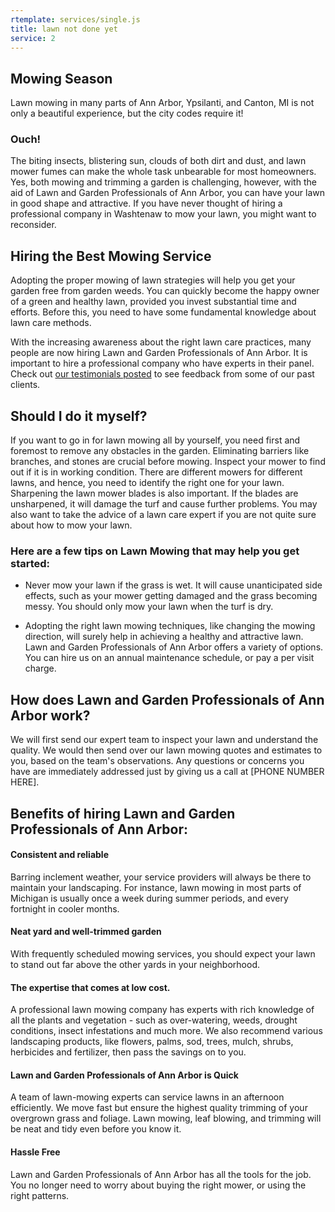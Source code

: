 ```yaml
---
rtemplate: services/single.js
title: lawn not done yet
service: 2
---
```


## Mowing Season

Lawn mowing in many parts of Ann Arbor, Ypsilanti, and Canton, MI is not only a beautiful experience, but the city codes require it! 

### Ouch!

The biting insects, blistering sun, clouds of both dirt and dust, and lawn mower fumes can make the whole task unbearable for most homeowners. Yes, both mowing and trimming a garden is challenging, however, with the aid of Lawn and Garden Professionals of Ann Arbor, you can have your lawn in good shape and attractive. If you have never thought of hiring a professional company in Washtenaw to mow your lawn, you might want to reconsider.

## Hiring the Best Mowing Service

Adopting the proper mowing of lawn strategies will help you get your garden free from garden weeds. You can quickly become the happy owner of a green and healthy lawn, provided you invest substantial time and efforts. Before this, you need to have some fundamental knowledge about lawn care methods.

With the increasing awareness about the right lawn care practices, many people are now hiring Lawn and Garden Professionals of Ann Arbor. It is important to hire a professional company who have experts in their panel.
Check out [our testimonials posted](/testimonials.html) to see feedback from some of our past clients. 

## Should I do it myself?

If you want to go in for lawn mowing all by yourself, you need first and foremost to remove any obstacles in the garden. Eliminating barriers like branches, and stones are crucial before mowing. Inspect your mower to find out if it is in working condition. There are different mowers for different lawns, and hence, you need to identify the right one for your lawn. Sharpening the lawn mower blades is also important. If the blades are unsharpened, it will damage the turf and cause further problems. You may also want to take the advice of a lawn care expert if you are not quite sure about how to mow your lawn.

### Here are a few tips on Lawn Mowing that may help you get started:

* Never mow your lawn if the grass is wet. It will cause unanticipated side effects, such as your mower getting damaged and the grass becoming messy. You should only mow your lawn when the turf is dry. 

* Adopting the right lawn mowing techniques, like changing the mowing direction, will surely help in achieving a healthy and attractive lawn. Lawn and Garden Professionals of Ann Arbor offers a variety of options. You can hire us on an annual maintenance schedule, or pay a per visit charge. 

## How does Lawn and Garden Professionals of Ann Arbor work?

We will first send our expert team to inspect your lawn and understand the quality. We would then send over our lawn mowing quotes and estimates to you, based on the team's observations. Any questions or concerns you have are immediately addressed just by giving us a call at [PHONE NUMBER HERE].

## Benefits of hiring Lawn and Garden Professionals of Ann Arbor:

#### Consistent and reliable
Barring inclement weather, your service providers will always be there to maintain your landscaping. For instance, lawn mowing in most parts of Michigan is usually once a week during summer periods, and every fortnight in cooler months.

#### Neat yard and well-trimmed garden
With frequently scheduled mowing services, you should expect your lawn to stand out far above the other yards in your neighborhood. 

#### The expertise that comes at low cost.
A professional lawn mowing company has experts with rich knowledge of all the plants and vegetation - such as over-watering, weeds, drought conditions, insect infestations and much more. We also recommend various landscaping products, like flowers, palms, sod, trees, mulch, shrubs, herbicides and fertilizer, then pass the savings on to you.

#### Lawn and Garden Professionals of Ann Arbor is Quick
A team of lawn-mowing experts can service lawns in an afternoon efficiently. We move fast but ensure the highest quality trimming of your overgrown grass and foliage. Lawn mowing, leaf blowing, and trimming will be neat and tidy even before you know it.

#### Hassle Free
Lawn and Garden Professionals of Ann Arbor has all the tools for the job. You no longer need to worry about buying the right mower, or using the right patterns.

